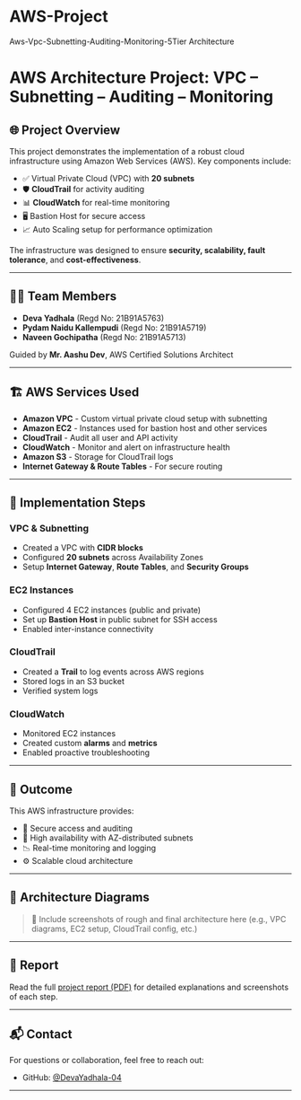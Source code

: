 # AWS-Project
Aws-Vpc-Subnetting-Auditing-Monitoring-5Tier Architecture

# AWS Architecture Project: VPC – Subnetting – Auditing – Monitoring

## 🌐 Project Overview

This project demonstrates the implementation of a robust cloud infrastructure using Amazon Web Services (AWS). Key components include:

- ✅ Virtual Private Cloud (VPC) with **20 subnets**
- 🛡️ **CloudTrail** for activity auditing
- 📊 **CloudWatch** for real-time monitoring
- 🖥️ Bastion Host for secure access
- 📈 Auto Scaling setup for performance optimization

The infrastructure was designed to ensure **security, scalability, fault tolerance**, and **cost-effectiveness**.

---

## 🧑‍💻 Team Members

- **Deva Yadhala** (Regd No: 21B91A5763)
- **Pydam Naidu Kallempudi** (Regd No: 21B91A5719)
- **Naveen Gochipatha** (Regd No: 21B91A5713)

Guided by **Mr. Aashu Dev**, AWS Certified Solutions Architect

---

## 🏗️ AWS Services Used

- **Amazon VPC** - Custom virtual private cloud setup with subnetting
- **Amazon EC2** - Instances used for bastion host and other services
- **CloudTrail** - Audit all user and API activity
- **CloudWatch** - Monitor and alert on infrastructure health
- **Amazon S3** - Storage for CloudTrail logs
- **Internet Gateway & Route Tables** - For secure routing

---

## 🔧 Implementation Steps

### VPC & Subnetting
- Created a VPC with **CIDR blocks**
- Configured **20 subnets** across Availability Zones
- Setup **Internet Gateway**, **Route Tables**, and **Security Groups**

### EC2 Instances
- Configured 4 EC2 instances (public and private)
- Set up **Bastion Host** in public subnet for SSH access
- Enabled inter-instance connectivity

### CloudTrail
- Created a **Trail** to log events across AWS regions
- Stored logs in an S3 bucket
- Verified system logs

### CloudWatch
- Monitored EC2 instances
- Created custom **alarms** and **metrics**
- Enabled proactive troubleshooting

---

## 🏁 Outcome

This AWS infrastructure provides:

- 🔐 Secure access and auditing
- 📶 High availability with AZ-distributed subnets
- 📉 Real-time monitoring and logging
- ⚙️ Scalable cloud architecture

---

## 📸 Architecture Diagrams

> 📌 Include screenshots of rough and final architecture here (e.g., VPC diagrams, EC2 setup, CloudTrail config, etc.)

---

## 📄 Report

Read the full [project report (PDF)](./AWS_project_report.pdf) for detailed explanations and screenshots of each step.

---

## 📬 Contact

For questions or collaboration, feel free to reach out:

- GitHub: [@DevaYadhala-04](https://github.com/DevaYadhala-04)

---


